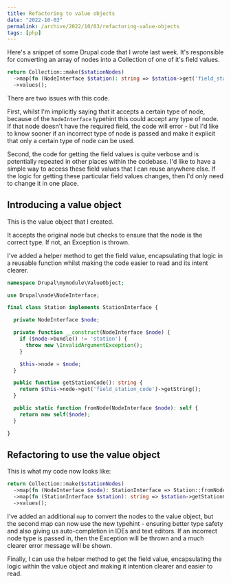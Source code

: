 ```yaml
---
title: Refactoring to value objects
date: "2022-10-03"
permalink: /archive/2022/10/03/refactoring-value-objects
tags: [php]
---
```



Here's a snippet of some Drupal code that I wrote last week. It's responsible for converting an array of nodes into a Collection of one of it's field values.

```php
return Collection::make($stationNodes)
  ->map(fn (NodeInterface $station): string => $station->get('field_station_code')->getString())
  ->values();
```

There are two issues with this code.

First, whilst I'm implicitly saying that it accepts a certain type of node, because of the `NodeInterface` typehint this could accept any type of node. If that node doesn't have the required field, the code will error - but I'd like to know sooner if an incorrect type of node is passed and make it explicit that only a certain type of node can be used.

Second, the code for getting the field values is quite verbose and is potentially repeated in other places within the codebase. I'd like to have a simple way to access these field values that I can reuse anywhere else. If the logic for getting these particular field values changes, then I'd only need to change it in one place.

## Introducing a value object

This is the value object that I created.

It accepts the original node but checks to ensure that the node is the correct type. If not, an Exception is thrown.

I've added a helper method to get the field value, encapsulating that logic in a reusable function whilst making the code easier to read and its intent clearer.

```php
namespace Drupal\mymodule\ValueObject;

use Drupal\node\NodeInterface;

final class Station implements StationInterface {

  private NodeInterface $node;

  private function __construct(NodeInterface $node) {
    if ($node->bundle() != 'station') {
      throw new \InvalidArgumentException();
    }

    $this->node = $node;
  }

  public function getStationCode(): string {
    return $this->node->get('field_station_code')->getString();
  }

  public static function fromNode(NodeInterface $node): self {
    return new self($node);
  }

}
```

## Refactoring to use the value object

This is what my code now looks like:

```php
return Collection::make($stationNodes)
  ->map(fn (NodeInterface $node): StationInterface => Station::fromNode($node))
  ->map(fn (StationInterface $station): string => $station->getStationCode())
  ->values();
```
I've added an additional `map` to convert the nodes to the value object, but the second map can now use the new typehint - ensuring better type safety and also giving us auto-completion in IDEs and text editors. If an incorrect node type is passed in, then the Exception will be thrown and a much clearer error message will be shown.

Finally, I can use the helper method to get the field value, encapsulating the logic within the value object and making it intention clearer and easier to read.
